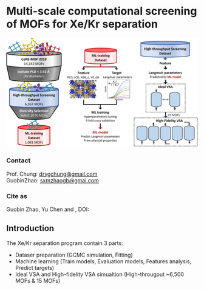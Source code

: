 # Multi-scale computational screening of MOFs for Xe/Kr separation
                     
![Workflow of this work](/Figures/workflow.png "workflow")

### Contact
Prof. Chung: drygchung@gmail.com                                               
GuobinZhao: sxmzhaogb@gmai.com            
### Cite as
Guobin Zhao, Yu Chen and  , DOI: 

## Introduction

The Xe/Kr separation program contain 3 parts:
- Dataser preparation (GCMC simulation, Fitting)
- Machine learning (Train models, Evaluation models, Features analysis, Predict targets)
- Ideal VSA and High-fidelity VSA simualtion (High-througput ~6,500 MOFs & 15 MOFs)

